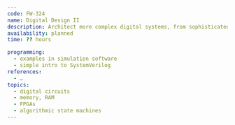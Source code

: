 ```yaml
---
code: FW-324
name: Digital Design II
description: Architect more complex digital systems, from sophisticated memory to FPGAs.
availability: planned
time: ?? hours

programming:
  - examples in simulation software
  - simple intro to SystemVerilog
references:
  - …
topics:
  - digital circuits
  - memory, RAM
  - FPGAs
  - algorithmic state machines
---
```

